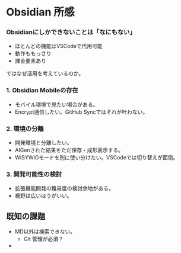 # Obsidian 所感

### Obsidianにしかできないことは「なにもない」

- ほとんどの機能はVSCodeで代用可能
- 動作ももっさり
- 課金要素あり

ではなぜ活用を考えているのか。

### 1. Obsidian Mobileの存在

- モバイル環境で見たい場合がある。
- Encrypt通信したい。GitHub Syncではそれが叶わない。

### 2. 環境の分離

- 開発環境と分離したい。
- AIGenされた結果をただ保存・成形表示する。
- WISYWIGモードを別に使い分けたい。VSCodeでは切り替えが面倒。

### 3. 開発可能性の検討

- 拡張機能開発の難易度の検討余地がある。
- 裾野は広いほうがいい。


## 既知の課題

- MD以外は検索できない。
   - Git 管理が必須？
- 